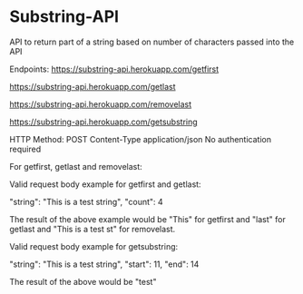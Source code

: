 # Substring-API
API to return part of a string based on number of characters passed into the API

Endpoints:
https://substring-api.herokuapp.com/getfirst

https://substring-api.herokuapp.com/getlast

https://substring-api.herokuapp.com/removelast

https://substring-api.herokuapp.com/getsubstring

HTTP Method: POST
Content-Type application/json
No authentication required


For getfirst, getlast and removelast:


Valid request body example for getfirst and getlast:


"string": "This is a test string",
"count": 4


The result of the above example would be "This" for getfirst and "last" for getlast and "This is a test st" for removelast.


Valid request body example for getsubstring:


"string": "This is a test string",
"start": 11,
"end": 14


The result of the above would be "test"
